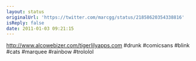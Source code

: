 ```yaml
---
layout: status
originalUrl: 'https://twitter.com/marcgg/status/21858620354338816'
isReply: false
date: 2011-01-03 09:21:15
---
```


http://www.alcowebizer.com/tigerlilyapps.com #drunk #comicsans #blink #cats #marquee #rainbow #trololol
